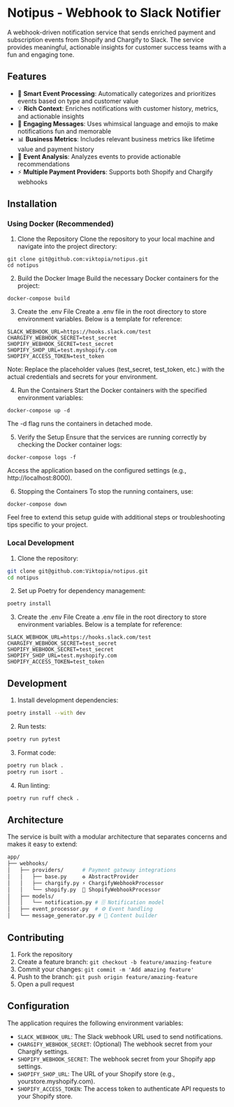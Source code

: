 # Notipus - Webhook to Slack Notifier

A webhook-driven notification service that sends enriched payment and subscription events from Shopify and Chargify to Slack. The service provides meaningful, actionable insights for customer success teams with a fun and engaging tone.

## Features

- 🎯 **Smart Event Processing**: Automatically categorizes and prioritizes events based on type and customer value
- 💡 **Rich Context**: Enriches notifications with customer history, metrics, and actionable insights
- 🎨 **Engaging Messages**: Uses whimsical language and emojis to make notifications fun and memorable
- 📊 **Business Metrics**: Includes relevant business metrics like lifetime value and payment history
- 🔄 **Event Analysis**: Analyzes events to provide actionable recommendations
- ⚡ **Multiple Payment Providers**: Supports both Shopify and Chargify webhooks

## Installation

### Using Docker (Recommended)

1. Clone the Repository
Clone the repository to your local machine and navigate into the project directory:
```
git clone git@github.com:viktopia/notipus.git
cd notipus
```

2. Build the Docker Image
Build the necessary Docker containers for the project:
```
docker-compose build
```

3. Create the .env File
Create a .env file in the root directory to store environment variables. Below is a template for reference:
```
SLACK_WEBHOOK_URL=https://hooks.slack.com/test
CHARGIFY_WEBHOOK_SECRET=test_secret
SHOPIFY_WEBHOOK_SECRET=test_secret
SHOPIFY_SHOP_URL=test.myshopify.com
SHOPIFY_ACCESS_TOKEN=test_token
```
Note: Replace the placeholder values (test_secret, test_token, etc.) with the actual credentials and secrets for your environment.

4. Run the Containers
Start the Docker containers with the specified environment variables:
```
docker-compose up -d
```
The -d flag runs the containers in detached mode.

5. Verify the Setup
Ensure that the services are running correctly by checking the Docker container logs:
```
docker-compose logs -f
```
Access the application based on the configured settings (e.g., http://localhost:8000).

6. Stopping the Containers
To stop the running containers, use:
```
docker-compose down
```
Feel free to extend this setup guide with additional steps or troubleshooting tips specific to your project.

### Local Development

1. Clone the repository:
```bash
git clone git@github.com:Viktopia/notipus.git
cd notipus
```

2. Set up Poetry for dependency management:
```bash
poetry install
```

3. Create the .env File
Create a .env file in the root directory to store environment variables. Below is a template for reference:
```
SLACK_WEBHOOK_URL=https://hooks.slack.com/test
CHARGIFY_WEBHOOK_SECRET=test_secret
SHOPIFY_WEBHOOK_SECRET=test_secret
SHOPIFY_SHOP_URL=test.myshopify.com
SHOPIFY_ACCESS_TOKEN=test_token
```

## Development

1. Install development dependencies:
```bash
poetry install --with dev
```

2. Run tests:
```bash
poetry run pytest
```

3. Format code:
```bash
poetry run black .
poetry run isort .
```

4. Run linting:
```bash
poetry run ruff check .
```
## Architecture
The service is built with a modular architecture that separates concerns and makes it easy to extend:

```bash
app/
├── webhooks/
│   ├── providers/      # Payment gateway integrations
│   │   ├── base.py     ♻️ AbstractProvider
│   │   ├── chargify.py ⚡ ChargifyWebhookProcessor
│   │   └── shopify.py  🛒 ShopifyWebhookProcessor
│   ├── models/
│   │   └── notification.py # 🗄️ Notification model
│   ├── event_processor.py  # ⚙️ Event handling
│   └── message_generator.py # 📨 Content builder
```

## Contributing

1. Fork the repository
2. Create a feature branch: `git checkout -b feature/amazing-feature`
3. Commit your changes: `git commit -m 'Add amazing feature'`
4. Push to the branch: `git push origin feature/amazing-feature`
5. Open a pull request

## Configuration

The application requires the following environment variables:

- `SLACK_WEBHOOK_URL`: The Slack webhook URL used to send notifications.
- `CHARGIFY_WEBHOOK_SECRET`: (Optional) The webhook secret from your Chargify settings.
- `SHOPIFY_WEBHOOK_SECRET`: The webhook secret from your Shopify app settings.
- `SHOPIFY_SHOP_URL`: The URL of your Shopify store (e.g., yourstore.myshopify.com).
- `SHOPIFY_ACCESS_TOKEN`: The access token to authenticate API requests to your Shopify store.
